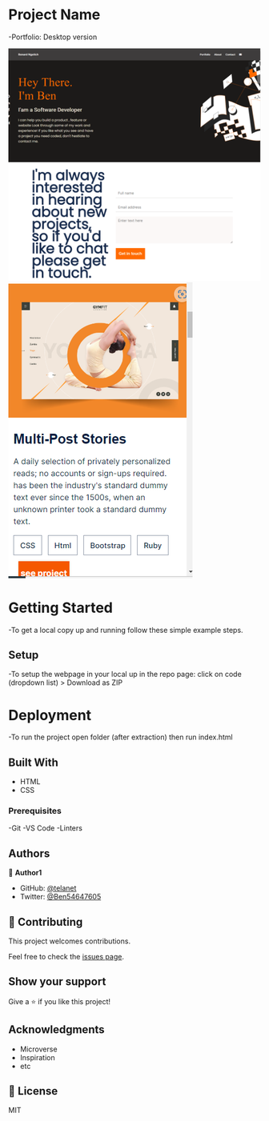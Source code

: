 # Project Name

-Portfolio: Desktop version

![screenshot](images/app_screenshot.png)
![screenshot](images/screenshot6.png)
![screenshot](images/screenshot4.png)


# Getting Started
-To get a local copy up and running follow these simple example steps.

## Setup
-To setup the webpage in your local up in the repo page: click on code (dropdown list) > Download as ZIP

# Deployment
-To run the project open folder (after extraction) then run index.html

## Built With

- HTML
- CSS

### Prerequisites
-Git
-VS Code
-Linters

## Authors

👤 **Author1**

- GitHub: [@telanet](https://github.com/telanet)
- Twitter: [@Ben54647605](https://twitter.com/Ben54647605)


## 🤝 Contributing

This project welcomes contributions.

Feel free to check the [issues page](../../issues/).

## Show your support

Give a ⭐️ if you like this project!

## Acknowledgments

- Microverse
- Inspiration
- etc

## 📝 License
MIT